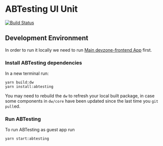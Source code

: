 # ABTesting UI Unit

[![Build Status](https://jenkins.las.demonware.net/buildStatus/icon?style=flat-square&job=Devzone%2FABTesting%2Fmaster)](https://jenkins.las.demonware.net/job/Devzone/job/ABTesting/job/master/)

## Development Environment

In order to run it locally we need to run [Main devzone-frontend App](https://github.ihs.demonware.net/Demonware/devzone-frontend/blob/master/README.md) first.

### Install ABTesting dependencies

In a new terminal run:

```
yarn build:dw
yarn install:abtesting
```

You may need to rebuild the `dw` to refresh your local built package, in case some components in `dw/core` have been updated since the last time you `git pull`ed.

### Run ABTesting

To run ABTesting as guest app run

```
yarn start:abtesting
```
